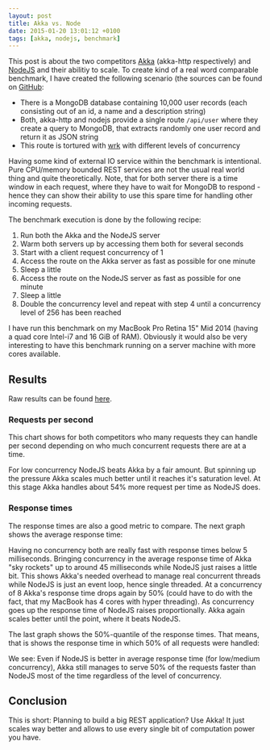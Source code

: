 ```yaml
---
layout: post
title: Akka vs. Node
date: 2015-01-20 13:01:12 +0100
tags: [akka, nodejs, benchmark]
---
```


This post is about the two competitors [Akka](http://akka.io/) (akka-http respectively) and [NodeJS](http://nodejs.org/) and their abilitiy to scale. To create kind of a real word comparable benchmark, I have created the following scenario (the sources can be found on [GitHub](https://github.com/choffmeister/akka-vs-node):

* There is a MongoDB database containing 10,000 user records (each consisting out of an id, a name and a description string)
* Both, akka-http and nodejs provide a single route `/api/user` where they create a query to MongoDB, that extracts randomly one user record and return it as JSON string
* This route is tortured with [wrk](https://github.com/wg/wrk) with different levels of concurrency

Having some kind of external IO service within the benchmark is intentional. Pure CPU/memory bounded REST services are not the usual real world thing and quite theoretically. Note, that for both server there is a time window in each request, where they have to wait for MongoDB to respond - hence they can show their ability to use this spare time for handling other incoming requests.

The benchmark execution is done by the following recipe:

1. Run both the Akka and the NodeJS server
2. Warm both servers up by accessing them both for several seconds
3. Start with a client request concurrency of 1
4. Access the route on the Akka server as fast as possible for one minute
5. Sleep a little
6. Access the route on the NodeJS server as fast as possible for one minute
7. Sleep a little
8. Double the concurrency level and repeat with step 4 until a concurrency level of 256 has been reached

I have run this benchmark on my MacBook Pro Retina 15" Mid 2014 (having a quad core Intel-i7 and 16 GiB of RAM). Obviously it would also be very interesting to have this benchmark running on a server machine with more cores available.

## Results

Raw results can be found [here](/data/akka-vs-node.tsv).

### Requests per second

This chart shows for both competitors who many requests they can handle per second depending on who much concurrent requests there are at a time.

<div id="chart1"></div>

For low concurrency NodeJS beats Akka by a fair amount. But spinning up the pressure Akka scales much better until it reaches it's saturation level. At this stage Akka handles about 54% more request per time as NodeJS does.

### Response times

The response times are also a good metric to compare. The next graph shows the average response time:

<div id="chart2"></div>

Having no concurrency both are really fast with response times below 5 milliseconds. Bringing concurrency in the average response time of Akka "sky rockets" up to around 45 milliseconds while NodeJS just raises a little bit. This shows Akka's needed overhead to manage real concurrent threads while NodeJS is just an event loop, hence single threaded. At a concurrency of 8 Akka's response time drops again by 50% (could have to do with the fact, that my MacBook has 4 cores with hyper threading). As concurrency goes up the response time of NodeJS raises proportionally. Akka again scales better until the point, where it beats NodeJS.

The last graph shows the 50%-quantile of the response times. That means, that is shows the response time in which 50% of all requests were handled:

<div id="chart3"></div>

We see: Even if NodeJS is better in average response time (for low/medium concurrency), Akka still manages to serve 50% of the requests faster than NodeJS most of the time regardless of the level of concurrency.

## Conclusion

This is short: Planning to build a big REST application? Use Akka! It just scales way better and allows to use every single bit of computation power you have.

<script type="text/javascript" src="https://cdnjs.cloudflare.com/ajax/libs/d3/3.5.17/d3.min.js"></script>
<script type="text/javascript" src="https://cdnjs.cloudflare.com/ajax/libs/dimple/2.2.0/dimple.latest.min.js"></script>
<script type="text/javascript">
  var svg1 = dimple.newSvg("#chart1", '100%', 400);
  var svg2 = dimple.newSvg("#chart2", '100%', 400);
  var svg3 = dimple.newSvg("#chart3", '100%', 400);

  var sort = function (a, b) {
    var an = parseInt(a.Concurrency, 10);
    var bn = parseInt(b.Concurrency, 10);
    return an < bn ? -1 : 1;
  };

  d3.tsv("/data/akka-vs-node.tsv", function (data) {
    data = dimple.filterData(data, "System", ["akka", "node"]);

    var chart1 = new dimple.chart(svg1, data);
    chart1.setMargins(70, 30, 30, 60);
    chart1.addCategoryAxis("x", "Concurrency").addOrderRule(sort);
    chart1.addMeasureAxis("y", "RequestsPerSec");
    var s = chart1.addSeries("System", dimple.plot.line)
    s.addOrderRule(["akka", "node"], true);
    s.lineMarkers = true;
    chart1.addLegend(60, 10, -80, 20, "right");
    chart1.draw();

    var chart2 = new dimple.chart(svg2, data);
    chart2.setMargins(70, 30, 30, 60);
    chart2.addCategoryAxis("x", "Concurrency").addOrderRule(sort);
    chart2.addMeasureAxis("y", "LatencyAvg");
    var s = chart2.addSeries("System", dimple.plot.line)
    s.addOrderRule(["akka", "node"], true);
    s.lineMarkers = true;
    console.log(s);
    chart2.addLegend(60, 10, -80, 20, "right");
    chart2.draw();

    var chart3 = new dimple.chart(svg3, data);
    chart3.setMargins(70, 30, 30, 60);
    chart3.addCategoryAxis("x", "Concurrency").addOrderRule(sort);
    chart3.addMeasureAxis("y", "Latency50");
    var s = chart3.addSeries("System", dimple.plot.line)
    s.addOrderRule(["akka", "node"], true);
    s.lineMarkers = true;
    chart3.addLegend(60, 10, -80, 20, "right");
    chart3.draw();

    window.onresize = function () {
      chart1.draw(0, true);
      chart2.draw(0, true);
      chart3.draw(0, true);
    };
  });
</script>
